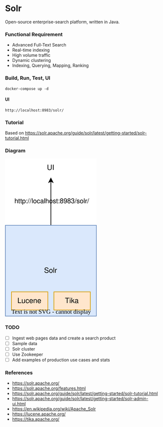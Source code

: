 # Solr

Open-source enterprise-search platform, written in Java.

### Functional Requirement
- Advanced Full-Text Search
- Real-time indexing
- High volume traffic
- Dynamic clustering
- Indexing, Querying, Mapping, Ranking

### Build, Run, Test, UI
```
docker-compose up -d
```

#### UI
```
http://localhost:8983/solr/
```

### Tutorial
Based on https://solr.apache.org/guide/solr/latest/getting-started/solr-tutorial.html

### Diagram
![System Design](system-design.svg)

### TODO
- [ ] Ingest web pages data and create a search product
- [ ] Sample data
- [ ] Solr cluster
- [ ] Use Zookeeper
- [ ] Add examples of production use cases and stats

### References
- https://solr.apache.org/
- https://solr.apache.org/features.html
- https://solr.apache.org/guide/solr/latest/getting-started/solr-tutorial.html
- https://solr.apache.org/guide/solr/latest/getting-started/solr-admin-ui.html
- https://en.wikipedia.org/wiki/Apache_Solr
- https://lucene.apache.org/
- https://tika.apache.org/